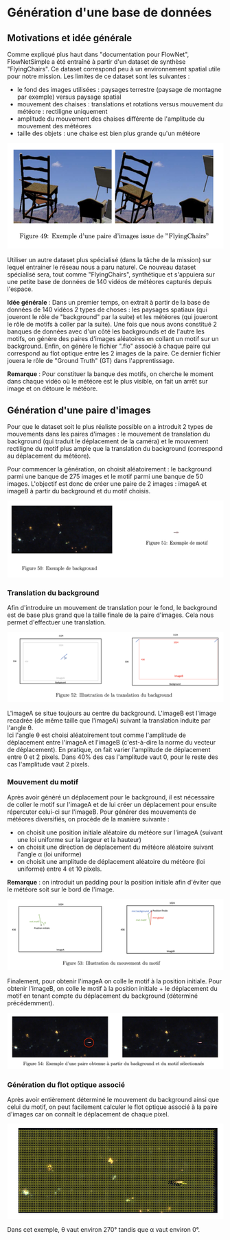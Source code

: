 # Génération d'une base de données

## Motivations et idée générale

Comme expliqué plus haut dans "documentation pour FlowNet", FlowNetSimple a été entraîné à partir d'un dataset de synthèse "FlyingChairs". Ce dataset correspond peu à un environnement spatial utile pour notre mission. Les limites de ce dataset sont les suivantes :

- le fond des images utilisées : paysages terrestre (paysage de montagne par exemple) versus paysage spatial
- mouvement des chaises : translations et rotations versus mouvement du météore : rectiligne uniquement
- amplitude du mouvement des chaises différente de l'amplitude du mouvement des météores
- taille des objets : une chaise est bien plus grande qu'un météore

![Exemple d'une paire d'images issue de "FlyingChairs"](figure20.png)  

Utiliser un autre dataset plus spécialisé (dans la tâche de la mission) sur lequel entrainer le réseau nous a paru naturel. Ce nouveau dataset spécialisé sera, tout comme "FlyingChairs", synthétique et s'appuiera sur une petite base de données de 140 vidéos de météores capturés depuis l'espace.

**Idée générale** : Dans un premier temps, on extrait à partir de la base de données de 140 vidéos 2 types de choses : les paysages spatiaux (qui joueront le rôle de "background" par la suite) et les météores (qui joueront le rôle de motifs à coller par la suite). Une fois que nous avons constitué 2 banques de données avec d'un côté les backgrounds et de l'autre les motifs, on génère des paires d'images aléatoires en collant un motif sur un background. Enfin, on génère le fichier ".flo" associé à chaque paire qui correspond au flot optique entre les 2 images de la paire. Ce dernier fichier jouera le rôle de "Ground Truth" (GT) dans l'apprentissage.

**Remarque** : Pour constituer la banque des motifs, on cherche le moment dans chaque vidéo où le météore est le plus visible, on fait un arrêt sur image et on détoure le météore.

## Génération d'une paire d'images

Pour que le dataset soit le plus réaliste possible on a introduit 2 types de mouvements dans les paires d'images : le mouvement de translation du background (qui traduit le déplacement de la caméra) et le mouvement rectiligne du motif plus ample que la translation du background (correspond au déplacement du météore).

Pour commencer la génération, on choisit aléatoirement : le background parmi une banque de 275 images et le motif parmi une banque de 50 images. L'objectif est donc de créer une paire de 2 images : imageA et imageB à partir du background et du motif choisis.

![Exemple de background](figure21.png)  

### Translation du background

Afin d'introduire un mouvement de translation pour le fond, le background est de base plus grand que la taille finale de la paire d'images. Cela nous permet d'effectuer une translation.

![Illustration de la translation du background](figure22.png)  

L'imageA se situe toujours au centre du background. L'imageB est l'image recadrée (de même taille que l'imageA) suivant la translation induite par l'angle θ.  
Ici l'angle θ est choisi aléatoirement tout comme l'amplitude de déplacement entre l'imageA et l'imageB (c'est-à-dire la norme du vecteur de déplacement). En pratique, on fait varier l'amplitude de déplacement entre 0 et 2 pixels. Dans 40% des cas l'amplitude vaut 0, pour le reste des cas l'amplitude vaut 2 pixels.

### Mouvement du motif

Après avoir généré un déplacement pour le background, il est nécessaire de coller le motif sur l'imageA et de lui créer un déplacement pour ensuite répercuter celui-ci sur l'imageB. Pour générer des mouvements de météores diversifiés, on procède de la manière suivante :

- on choisit une position initiale aléatoire du météore sur l'imageA (suivant une loi uniforme sur la largeur et la hauteur)
- on choisit une direction de déplacement du météore aléatoire suivant l'angle α (loi uniforme)
- on choisit une amplitude de déplacement aléatoire du météore (loi uniforme) entre 4 et 10 pixels.

**Remarque** : on introduit un padding pour la position initiale afin d'éviter que le météore soit sur le bord de l'image.

![Illustration du mouvement du motif](figure23.png)  

Finalement, pour obtenir l'imageA on colle le motif à la position initiale. Pour obtenir l'imageB, on colle le motif à la position initiale + le déplacement du motif en tenant compte du déplacement du background (déterminé précédemment).

![Exemple d'une paire obtenue à partir du background et du motif sélectionnés](figure24.png)  

### Génération du flot optique associé

Après avoir entièrement déterminé le mouvement du background ainsi que celui du motif, on peut facilement calculer le flot optique associé à la paire d'images car on connaît le déplacement de chaque pixel.

![Flot optique obtenu à partir de la paire exemple](figure25.png)  

Dans cet exemple, θ vaut environ 270° tandis que α vaut environ 0°.